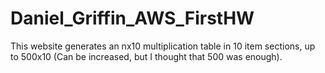 Daniel_Griffin_AWS_FirstHW
==========================
This website generates an nx10 multiplication table in 10 item sections, up to 500x10 (Can be increased, but I thought that 500 was enough). 
